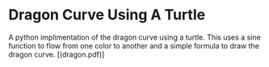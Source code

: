 # Dragon Curve Using A Turtle
A python implimentation of the dragon curve using a turtle.
This uses a sine function to flow from one color to another and a simple formula to draw the dragon curve.
[(dragon.pdf)]
